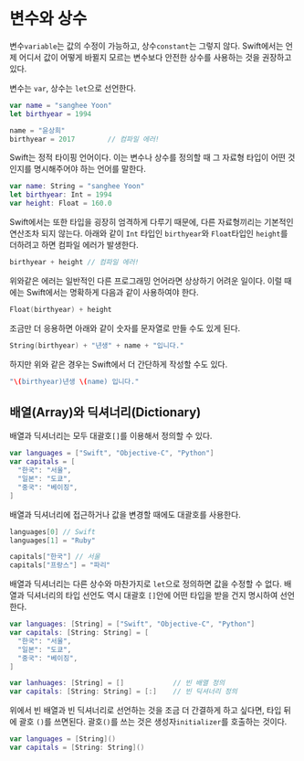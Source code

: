 # 변수와 상수 
변수`variable`는 값의 수정이 가능하고, 상수`constant`는 그렇지 않다. Swift에서는 언제 어디서 값이 어떻게 바뀔지 모르는 변수보다 안전한 상수를 사용하는 것을 권장하고 있다. 

변수는 `var`, 상수는 `let`으로 선언한다.
```swift
var name = "sanghee Yoon"
let birthyear = 1994

name = "윤상희"
birthyear = 2017		// 컴파일 에러!
```

Swift는 정적 타이핑 언어이다. 이는 변수나 상수를 정의할 때 그 자료형 타입이 어떤 것인지를 명시해주어야 하는 언어를 말한다.
```swift
var name: String = "sanghee Yoon"
let birthyear: Int = 1994
var height: Float = 160.0
```

Swift에서는 또한 타입을 굉장히 엄격하게 다루기 때문에, 다른 자료형끼리는 기본적인 연산조차 되지 않는다. 아래와 같이 `Int` 타입인 `birthyear`와 `Float`타입인 `height`를 더하려고 하면 컴파일 에러가 발생한다.
```swift
birthyear + height // 컴파일 에러!
```

위와같은 에러는 일반적인 다른 프로그래밍 언어라면 상상하기 어려운 일이다. 이럴 때에는 Swift에서는 명확하게 다음과 같이 사용하여야 한다.
```swift
Float(birthyear) + height 
```

조금만 더 응용하면 아래와 같이 숫자를 문자열로 만들 수도 있게 된다.
```swift
String(birthyear) + "년생" + name + "입니다."
```

하지만 위와 같은 경우는 Swift에서 더 간단하게 작성할 수도 있다.
```swift
"\(birthyear)년생 \(name) 입니다."
```

## 배열(Array)와 딕셔너리(Dictionary)
배열과 딕셔너리는 모두 대괄호`[]`를 이용해서 정의할 수 있다.
```swift
var languages = ["Swift", "Objective-C", "Python"]
var capitals = [
  "한국": "서울",
  "일본": "도쿄",
  "중국": "베이징",
]
```

배열과 딕셔너리에 접근하거나 값을 변경할 때에도 대괄호를 사용한다.
```swift
languages[0] // Swift
languages[1] = "Ruby"

capitals["한국"] // 서울
capitals["프랑스"] = "파리"
```

배열과 딕셔너리는 다른 상수와 마찬가지로 `let`으로 정의하면 값을 수정할 수 없다. 배열과 딕셔너리의 타입 선언도 역시 대괄호 `[]`안에 어떤 타입을 받을 건지 명시하여 선언한다.
```swift
var languages: [String] = ["Swift", "Objective-C", "Python"]
var capitals: [String: String] = [
  "한국": "서울",
  "일본": "도쿄",
  "중국": "베이징",
]

var lanhuages: [String] = []			// 빈 배열 정의
var capitals: [String: String] = [:]	// 빈 딕셔너리 정의
```

위에서 빈 배열과 빈 딕셔너리로 선언하는 것을 조금 더 간결하게 하고 싶다면, 타입 뒤에 괄호 `()`를 쓰면된다. 괄호`()`를 쓰는 것은 생성자`initializer`를 호출하는 것이다.
```swift
var languages = [String]()
var capitals = [String: String]()
```

